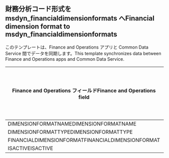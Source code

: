 ## <a name="financial-dimension-format-to-msdyn_financialdimensionformats"></a><span data-ttu-id="23bd8-101">財務分析コード形式を msdyn_financialdimensionformats へ</span><span class="sxs-lookup"><span data-stu-id="23bd8-101">Financial dimension format to msdyn_financialdimensionformats</span></span>

<span data-ttu-id="23bd8-102">このテンプレートは、Finance and Operations アプリと Common Data Service 間でデータを同期します。</span><span class="sxs-lookup"><span data-stu-id="23bd8-102">This template synchronizes data between Finance and Operations apps and Common Data Service.</span></span>

<span data-ttu-id="23bd8-103">Finance and Operations フィールド</span><span class="sxs-lookup"><span data-stu-id="23bd8-103">Finance and Operations field</span></span> | <span data-ttu-id="23bd8-104">タイプのマッピング</span><span class="sxs-lookup"><span data-stu-id="23bd8-104">Map type</span></span> | <span data-ttu-id="23bd8-105">その他の Dynamics 365 フィールド</span><span class="sxs-lookup"><span data-stu-id="23bd8-105">Other Dynamics 365 field</span></span> | <span data-ttu-id="23bd8-106">既定値</span><span class="sxs-lookup"><span data-stu-id="23bd8-106">Default value</span></span>
---|---|---|---
<span data-ttu-id="23bd8-107">DIMENSIONFORMATNAME</span><span class="sxs-lookup"><span data-stu-id="23bd8-107">DIMENSIONFORMATNAME</span></span> | = | <span data-ttu-id="23bd8-108">msdyn_dimensionformatname</span><span class="sxs-lookup"><span data-stu-id="23bd8-108">msdyn_dimensionformatname</span></span> | 
<span data-ttu-id="23bd8-109">DIMENSIONFORMATTYPE</span><span class="sxs-lookup"><span data-stu-id="23bd8-109">DIMENSIONFORMATTYPE</span></span> | >< | <span data-ttu-id="23bd8-110">msdyn_dimensionformattype</span><span class="sxs-lookup"><span data-stu-id="23bd8-110">msdyn_dimensionformattype</span></span> | 
<span data-ttu-id="23bd8-111">FINANCIALDIMENSIONFORMAT</span><span class="sxs-lookup"><span data-stu-id="23bd8-111">FINANCIALDIMENSIONFORMAT</span></span> | = | <span data-ttu-id="23bd8-112">msdyn_financialdimensionformat</span><span class="sxs-lookup"><span data-stu-id="23bd8-112">msdyn_financialdimensionformat</span></span> | 
<span data-ttu-id="23bd8-113">ISACTIVE</span><span class="sxs-lookup"><span data-stu-id="23bd8-113">ISACTIVE</span></span> | >< | <span data-ttu-id="23bd8-114">msdyn_isactive</span><span class="sxs-lookup"><span data-stu-id="23bd8-114">msdyn_isactive</span></span> | 
